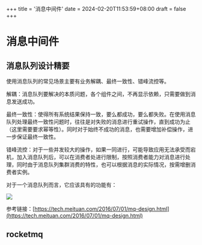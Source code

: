 +++
title = '消息中间件'
date = 2024-02-20T11:53:59+08:00
draft = false
+++


# 消息中间件

## 消息队列设计精要

使用消息队列的常见场景主要有业务解耦、最终一致性、错峰流控等。

解耦：消息队列要解决的本质问题，各个组件之间，不再显示依赖，只需要做到消息发送成功。

最终一致性：使得所有系统结果保持一致，要么都成功，要么都失败。在使用消息队列处理最终一致性问题时，往往是对失败的消息进行重试操作，直到成功为止（这里需要要求幂等性）。同时对于始终不成功的消息，也需要增加补偿操作，进一步保证最终一致性。

错峰流控：对于一些并发较大的操作，如果一同进行，可能导致应用无法承受而宕机，加入消息队列后，可以在消费者处进行限制，按照消费者能力对消息进行处理，同时由于消息队列集群消费的特性，也可以根据消息的实际情况，按需增删消费者实例。

对于一个消息队列而言，它应该具有的功能有：

![](https://awps-assets.meituan.net/mit-x/blog-images-bundle-2016/e93c3107.png)


参考链接：[https://tech.meituan.com/2016/07/01/mq-design.html](https://tech.meituan.com/2016/07/01/mq-design.html)

## rocketmq
